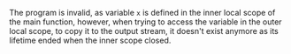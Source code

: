 The program is invalid, as variable `x` is defined in the inner local scope of the main function, however, when trying to access the variable in the outer local scope, to copy it to the output stream, it doesn't exist anymore as its lifetime ended when the inner scope closed.